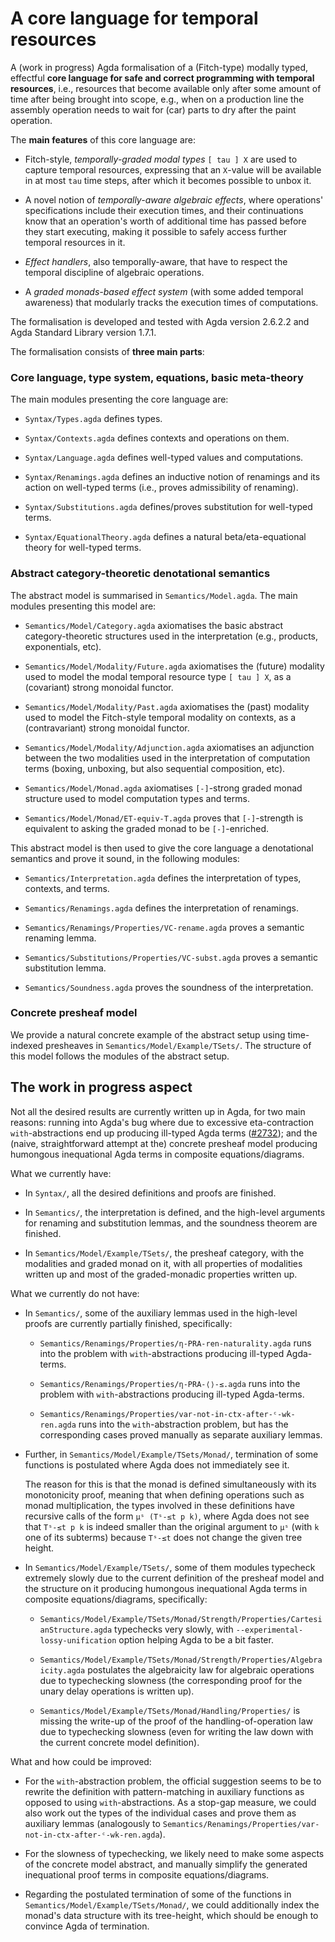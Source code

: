 # A core language for temporal resources

A (work in progress) Agda formalisation of a (Fitch-type)
modally typed, effectful **core language for safe and correct
programming with temporal resources**, i.e., resources that become
available only after some amount of time after being brought into
scope, e.g., when on a production line the assembly operation needs
to wait for (car) parts to dry after the paint operation.

The **main features** of this core language are:

* Fitch-style, *temporally-graded modal types* `[ tau ] X` are used to
  capture temporal resources, expressing that an `X`-value will be
  available in at most `tau` time steps, after which it becomes
  possible to unbox it.
  
* A novel notion of *temporally-aware algebraic effects*, where
  operations' specifications include their execution times, and
  their continuations know that an operation's worth of additional
  time has passed before they start executing, making it possible to
  safely access further temporal resources in it.
  
* *Effect handlers*, also temporally-aware, that have to respect the
  temporal discipline of algebraic operations.
  
* A *graded monads-based effect system* (with some added temporal
  awareness) that modularly tracks the execution times of
  computations.
  
The formalisation is developed and tested with Agda version 2.6.2.2
and Agda Standard Library version 1.7.1.

The formalisation consists of **three main parts**:

### Core language, type system, equations, basic meta-theory

The main modules presenting the core language are:

* `Syntax/Types.agda` defines types.

* `Syntax/Contexts.agda` defines contexts and operations on them.

* `Syntax/Language.agda` defines well-typed values and computations.

* `Syntax/Renamings.agda` defines an inductive notion of renamings and
  its action on well-typed terms (i.e., proves admissibility of
  renaming).
  
* `Syntax/Substitutions.agda` defines/proves substitution for
  well-typed terms.
  
* `Syntax/EquationalTheory.agda` defines a natural beta/eta-equational
  theory for well-typed terms.

### Abstract category-theoretic denotational semantics 

The abstract model is summarised in `Semantics/Model.agda`. The main
modules presenting this model are:

* `Semantics/Model/Category.agda` axiomatises the basic abstract
  category-theoretic structures used in the interpretation (e.g.,
  products, exponentials, etc).
  
* `Semantics/Model/Modality/Future.agda` axiomatises the (future)
  modality used to model the modal temporal resource type `[ tau ] X`,
  as a (covariant) strong monoidal functor.
  
* `Semantics/Model/Modality/Past.agda` axiomatises the (past) modality
  used to model the Fitch-style temporal modality on contexts, as a
  (contravariant) strong monoidal functor.
  
* `Semantics/Model/Modality/Adjunction.agda` axiomatises an adjunction
  between the two modalities used in the interpretation of computation
  terms (boxing, unboxing, but also sequential composition, etc).
  
* `Semantics/Model/Monad.agda` axiomatises `[-]`-strong graded monad
  structure used to model computation types and terms.
  
* `Semantics/Model/Monad/ET-equiv-T.agda` proves that `[-]`-strength
  is equivalent to asking the graded monad to be `[-]`-enriched.
  
This abstract model is then used to give the core language a denotational
semantics and prove it sound, in the following modules:

* `Semantics/Interpretation.agda` defines the interpretation of types, 
  contexts, and terms.
  
* `Semantics/Renamings.agda` defines the interpretation of renamings.

* `Semantics/Renamings/Properties/VC-rename.agda` proves a semantic
  renaming lemma.
  
* `Semantics/Substitutions/Properties/VC-subst.agda` proves a semantic
  substitution lemma.
  
* `Semantics/Soundness.agda` proves the soundness of the
  interpretation.

### Concrete presheaf model

We provide a natural concrete example of the abstract setup using
time-indexed presheaves in `Semantics/Model/Example/TSets/`. The 
structure of this model follows the modules of the abstract setup.

## The work in progress aspect

Not all the desired results are currently written up in Agda, for 
two main reasons: running into Agda's bug where due to excessive
eta-contraction `with`-abstractions end up producing ill-typed Agda
terms ([#2732](https://github.com/agda/agda/issues/2732)); and the
(naive, straightforward attempt at the) concrete presheaf model
producing humongous inequational Agda terms in composite
equations/diagrams.

What we currently have:

* In `Syntax/`, all the desired definitions and proofs are finished.

* In `Semantics/`, the interpretation is defined, and the high-level
  arguments for renaming and substitution lemmas, and the soundness
  theorem are finished.
  
* In `Semantics/Model/Example/TSets/`, the presheaf category, with the
  modalities and graded monad on it, with all properties of modalities
  written up and most of the graded-monadic properties written up.

What we currently do not have:

* In `Semantics/`, some of the auxiliary lemmas used in the high-level
  proofs are currently partially finished, specifically:
  
  * `Semantics/Renamings/Properties/η-PRA-ren-naturality.agda` runs
    into the problem with `with`-abstractions producing ill-typed
    Agda-terms.
    
  * `Semantics/Renamings/Properties/η-PRA-⟨⟩-≤.agda` runs into the
    problem with `with`-abstractions producing ill-typed Agda-terms.
        
  * `Semantics/Renamings/Properties/var-not-in-ctx-after-ᶜ-wk-ren.agda`
    runs into the `with`-abstraction problem, but has the corresponding
    cases proved manually as separate auxiliary lemmas.
    
* Further, in `Semantics/Model/Example/TSets/Monad/`, termination of
  some functions is postulated where Agda does not immediately see it.
  
  The reason for this is that the monad is defined simultaneously with
  its monotonicity proof, meaning that when defining operations such
  as monad multiplication, the types involved in these definitions
  have recursive calls of the form `μˢ (Tˢ-≤t p k)`, where Agda does
  not see that `Tˢ-≤t p k` is indeed smaller than the original
  argument to `μˢ` (with `k` one of its subterms) because `Tˢ-≤t` does
  not change the given tree height.
    
* In `Semantics/Model/Example/TSets/`, some of them modules typecheck
  extremely slowly due to the current definition of the presheaf model
  and the structure on it producing humongous inequational Agda terms
  in composite equations/diagrams, specifically:
  
  * `Semantics/Model/Example/TSets/Monad/Strength/Properties/CartesianStructure.agda`
    typechecks very slowly, with `--experimental-lossy-unification`
    option helping Agda to be a bit faster.
    
  * `Semantics/Model/Example/TSets/Monad/Strength/Properties/Algebraicity.agda`
    postulates the algebraicity law for algebraic operations due to
    typechecking slowness (the corresponding proof for the unary delay
    operations is written up).
    
  * `Semantics/Model/Example/TSets/Monad/Handling/Properties/` is
    missing the write-up of the proof of the handling-of-operation law
    due to typechecking slowness (even for writing the law down with
    the current concrete model definition).
    
What and how could be improved:

* For the `with`-abstraction problem, the official suggestion seems to
  be to rewrite the definition with pattern-matching in auxiliary
  functions as opposed to using `with`-abstractions. As a stop-gap
  measure, we could also work out the types of the individual cases
  and prove them as auxiliary lemmas (analogously to
  `Semantics/Renamings/Properties/var-not-in-ctx-after-ᶜ-wk-ren.agda`).
  
* For the slowness of typechecking, we likely need to make some
  aspects of the concrete model abstract, and manually simplify the
  generated inequational proof terms in composite equations/diagrams.
  
* Regarding the postulated termination of some of the functions in
  `Semantics/Model/Example/TSets/Monad/`, we could additionally index
  the monad's data structure with its tree-height, which should be
  enough to convince Agda of termination.
